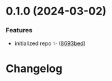 # 0.1.0 (2024-03-02)

### Features

- initialized repo ✨ ([8693bed](https://github.com/JoshuaKGoldberg/github-notifications-prune/commit/8693bede4403bf033093745840abc4a641b604bd))

# Changelog
